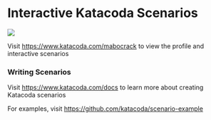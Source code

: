 # Interactive Katacoda Scenarios

[![](http://shields.katacoda.com/katacoda/mabocrack/count.svg)](https://www.katacoda.com/mabocrack "Get your profile on Katacoda.com")

Visit https://www.katacoda.com/mabocrack to view the profile and interactive scenarios

### Writing Scenarios
Visit https://www.katacoda.com/docs to learn more about creating Katacoda scenarios

For examples, visit https://github.com/katacoda/scenario-example
